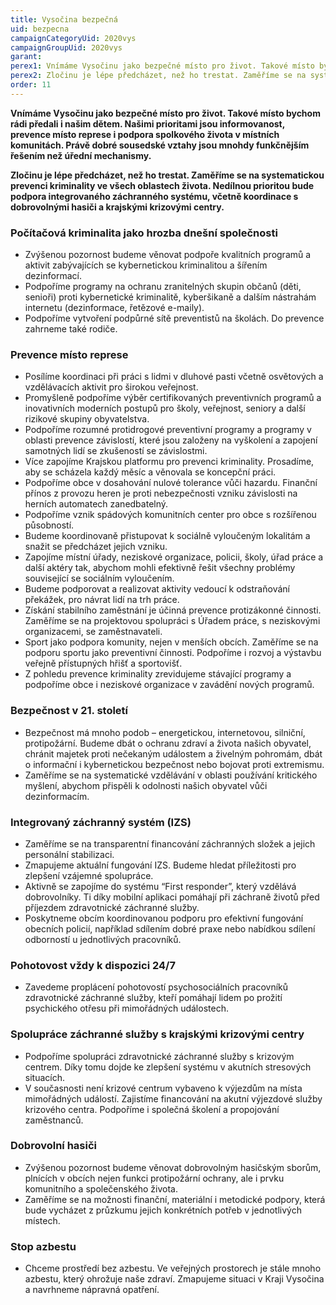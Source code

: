 ```yaml
---
title: Vysočina bezpečná
uid: bezpecna
campaignCategoryUid: 2020vys
campaignGroupUid: 2020vys
garant:
perex1: Vnímáme Vysočinu jako bezpečné místo pro život. Takové místo bychom rádi předali i našim dětem. Našimi prioritami jsou informovanost, prevence místo represe i podpora spolkového života v místních komunitách. Právě dobré sousedské vztahy jsou mnohdy funkčnějším řešením než úřední mechanismy.
perex2: Zločinu je lépe předcházet, než ho trestat. Zaměříme se na systematickou prevenci kriminality ve všech oblastech života. Nedílnou prioritou bude podpora integrovaného záchranného systému, včetně koordinace s dobrovolnými hasiči a krajskými krizovými centry.
order: 11
---
```


**Vnímáme Vysočinu jako bezpečné místo pro život. Takové místo bychom rádi předali i našim dětem. Našimi prioritami jsou informovanost, prevence místo represe i podpora spolkového života v místních komunitách. Právě dobré sousedské vztahy jsou mnohdy funkčnějším řešením než úřední mechanismy.**

**Zločinu je lépe předcházet, než ho trestat. Zaměříme se na systematickou prevenci kriminality ve všech oblastech života. Nedílnou prioritou bude podpora integrovaného záchranného systému, včetně koordinace s dobrovolnými hasiči a krajskými krizovými centry.**

### Počítačová kriminalita jako hrozba dnešní společnosti
* Zvýšenou pozornost budeme věnovat podpoře kvalitních programů a aktivit zabývajících se kybernetickou kriminalitou a šířením dezinformací.
* Podpoříme programy na ochranu zranitelných skupin občanů (děti, senioři) proti kybernetické kriminalitě, kyberšikaně a dalším nástrahám internetu (dezinformace, řetězové e-maily).
* Podpoříme vytvoření podpůrné sítě preventistů na školách. Do prevence zahrneme také rodiče.

### Prevence místo represe
* Posílíme koordinaci při práci s lidmi v dluhové pasti včetně osvětových a vzdělávacích aktivit pro širokou veřejnost.
* Promyšleně podpoříme výběr certifikovaných preventivních programů a inovativních moderních postupů pro školy, veřejnost, seniory a další rizikové skupiny obyvatelstva.
* Podpoříme rozumné protidrogové preventivní programy a programy v oblasti prevence závislostí, které jsou založeny na vyškolení a zapojení samotných lidí se zkušeností se závislostmi.
* Více zapojíme Krajskou platformu pro prevenci kriminality. Prosadíme, aby se scházela každý měsíc a věnovala se koncepční práci.
* Podpoříme obce v dosahování nulové tolerance vůči hazardu. Finanční přínos z provozu heren je proti nebezpečnosti vzniku závislosti na herních automatech zanedbatelný.
* Podpoříme vznik spádových komunitních center pro obce s rozšířenou působností.
* Budeme koordinovaně přistupovat k sociálně vyloučeným lokalitám a snažit se předcházet jejich vzniku.
* Zapojíme místní úřady, neziskové organizace, policii, školy, úřad práce a další aktéry tak, abychom mohli efektivně řešit všechny problémy související se sociálním vyloučením.
* Budeme podporovat a realizovat aktivity vedoucí k odstraňování překážek, pro návrat lidí na trh práce.
* Získání stabilního zaměstnání je účinná prevence protizákonné činnosti. Zaměříme se na projektovou spolupráci s Úřadem práce, s neziskovými organizacemi, se zaměstnavateli.
* Sport jako podpora komunity, nejen v menších obcích. Zaměříme se na podporu sportu jako preventivní činnosti. Podpoříme i rozvoj a výstavbu veřejně přístupných hřišť a sportovišť.
* Z pohledu prevence kriminality zrevidujeme stávající programy a podpoříme obce i neziskové organizace v zavádění nových programů.

### Bezpečnost v 21. století
* Bezpečnost má mnoho podob – energetickou, internetovou, silniční, protipožární. Budeme dbát o ochranu zdraví a života našich obyvatel, chránit majetek proti nečekaným událostem a živelným pohromám, dbát o informační i kybernetickou bezpečnost nebo bojovat proti extremismu.
* Zaměříme se na systematické vzdělávání v oblasti používání kritického myšlení, abychom přispěli k odolnosti našich obyvatel vůči dezinformacím.

### Integrovaný záchranný systém (IZS)
* Zaměříme se na transparentní financování záchranných složek a jejich personální stabilizaci.
* Zmapujeme aktuální fungování IZS. Budeme hledat příležitosti pro zlepšení vzájemné spolupráce.
* Aktivně se zapojíme do systému “First responder”, který vzdělává dobrovolníky. Ti díky mobilní aplikaci pomáhají při záchraně životů před příjezdem zdravotnické záchranné služby.
* Poskytneme obcím koordinovanou podporu pro efektivní fungování obecních policií, například sdílením dobré praxe nebo nabídkou sdílení odborností u jednotlivých pracovníků.

### Pohotovost vždy k dispozici 24/7
* Zavedeme proplácení pohotovostí psychosociálních pracovníků zdravotnické záchranné služby, kteří pomáhají lidem po prožití psychického otřesu při mimořádných událostech.

### Spolupráce záchranné služby s krajskými krizovými centry
* Podpoříme spolupráci zdravotnické záchranné služby s krizovým centrem. Díky tomu dojde ke zlepšení systému v akutních stresových situacích.
* V současnosti není krizové centrum vybaveno k výjezdům na místa mimořádných událostí. Zajistíme financování na akutní výjezdové služby krizového centra. Podpoříme i společná školení a propojování zaměstnanců.

### Dobrovolní hasiči
* Zvýšenou pozornost budeme věnovat dobrovolným hasičským sborům, plnících v obcích nejen funkci protipožární ochrany, ale i prvku komunitního a společenského života.
* Zaměříme se na možnosti finanční, materiální i metodické podpory, která bude vycházet z průzkumu jejich konkrétních potřeb v jednotlivých místech.

### Stop azbestu
* Chceme prostředí bez azbestu. Ve veřejných prostorech je stále mnoho azbestu, který ohrožuje naše zdraví. Zmapujeme situaci v Kraji Vysočina a navrhneme nápravná opatření.
